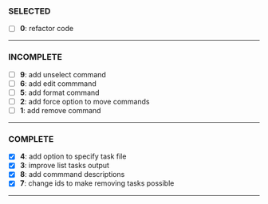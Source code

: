 ### SELECTED

- [ ] **0**: refactor code

---

### INCOMPLETE

- [ ] **9**: add unselect command
- [ ] **6**: add edit commmand
- [ ] **5**: add format command
- [ ] **2**: add force option to move commands
- [ ] **1**: add remove command

---

### COMPLETE

- [x] **4**: add option to specify task file
- [x] **3**: improve list tasks output
- [x] **8**: add commmand descriptions
- [x] **7**: change ids to make removing tasks possible

---

